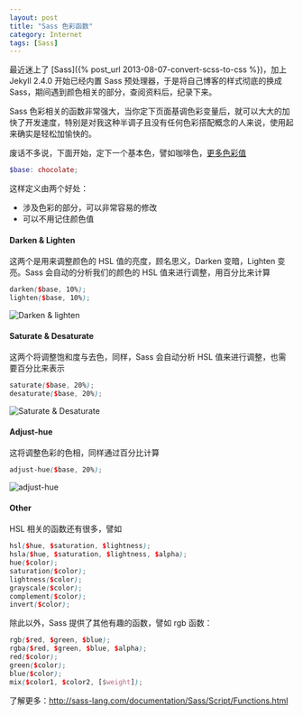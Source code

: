 ```yaml
---
layout: post
title: "Sass 色彩函数"
category: Internet
tags: [Sass]
---
```


最近迷上了 [Sass]({% post_url 2013-08-07-convert-scss-to-css %})，加上 Jekyll 2.4.0 开始已经内置 Sass 预处理器，于是将自己博客的样式彻底的换成 Sass，期间遇到颜色相关的部分，查阅资料后，纪录下来。

Sass 色彩相关的函数非常强大，当你定下页面基调色彩变量后，就可以大大的加快了开发速度，特别是对我这种半调子且没有任何色彩搭配概念的人来说，使用起来确实是轻松加愉快的。

废话不多说，下面开始，定下一个基本色，譬如咖啡色，[更多色彩值](//github.com/sass/sass/blob/stable/lib/sass/script/value/color.rb#L28-L180)

```scss
$base: chocolate;
```

<!-- more -->
这样定义由两个好处：

- 涉及色彩的部分，可以非常容易的修改
- 可以不用记住颜色值

#### Darken & Lighten

这两个是用来调整颜色的 HSL 值的亮度，顾名思义，Darken 变暗，Lighten 变亮。Sass 会自动的分析我们的颜色的 HSL 值来进行调整，用百分比来计算

```scss
darken($base, 10%);
lighten($base, 10%);
```

![Darken & lighten](//cdn.09hd.com/images/2015/01/darken-lighten.png)

#### Saturate & Desaturate

这两个将调整饱和度与去色，同样，Sass 会自动分析 HSL 值来进行调整，也需要百分比来表示

```scss
saturate($base, 20%);
desaturate($base, 20%);
```

![Saturate & Desaturate](//cdn.09hd.com/images/2015/01/saturate-desaturate.png)

#### Adjust-hue

这将调整色彩的色相，同样通过百分比计算

```scss
adjust-hue($base, 20%);
```

![adjust-hue](//cdn.09hd.com/images/2015/01/adjust-hue.png)

#### Other

HSL 相关的函数还有很多，譬如

```scss
hsl($hue, $saturation, $lightness);
hsla($hue, $saturation, $lightness, $alpha);
hue($color);
saturation($color);
lightness($color);
grayscale($color);
complement($color);
invert($color);
```

除此以外，Sass 提供了其他有趣的函数，譬如 rgb 函数：

```scss
rgb($red, $green, $blue);
rgba($red, $green, $blue, $alpha);
red($color);
green($color);
blue($color);
mix($color1, $color2, [$weight]);
```

了解更多：<http://sass-lang.com/documentation/Sass/Script/Functions.html>
